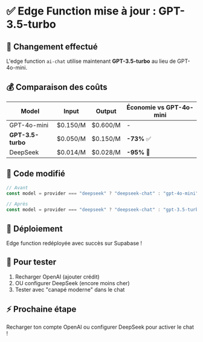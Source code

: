 # ✅ Edge Function mise à jour : GPT-3.5-turbo

## 🎉 Changement effectué

L'edge function `ai-chat` utilise maintenant **GPT-3.5-turbo** au lieu de GPT-4o-mini.

## 💰 Comparaison des coûts

| Model | Input | Output | Économie vs GPT-4o-mini |
|-------|-------|--------|-------------------------|
| GPT-4o-mini | $0.150/M | $0.600/M | - |
| **GPT-3.5-turbo** | $0.050/M | $0.150/M | **-73%** ✅ |
| DeepSeek | $0.014/M | $0.028/M | **-95%** 🚀 |

## 📝 Code modifié

```typescript
// Avant
const model = provider === "deepseek" ? "deepseek-chat" : "gpt-4o-mini";

// Après
const model = provider === "deepseek" ? "deepseek-chat" : "gpt-3.5-turbo";
```

## 🚀 Déploiement

Edge function redéployée avec succès sur Supabase !

## 🧪 Pour tester

1. Recharger OpenAI (ajouter crédit)
2. OU configurer DeepSeek (encore moins cher)
3. Tester avec "canapé moderne" dans le chat

## ⚡ Prochaine étape

Recharger ton compte OpenAI ou configurer DeepSeek pour activer le chat !
